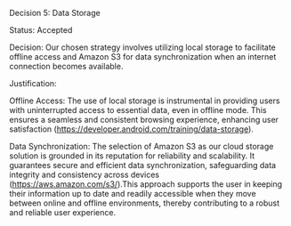Decision 5: Data Storage 

Status: Accepted 

Decision: Our chosen strategy involves utilizing local storage to facilitate offline access and Amazon S3 for data synchronization when an internet connection becomes available. 

Justification: 

Offline Access: The use of local storage is instrumental in providing users with uninterrupted access to essential data, even in offline mode. This ensures a seamless and consistent browsing experience, enhancing user satisfaction (https://developer.android.com/training/data-storage). 

Data Synchronization: The selection of Amazon S3 as our cloud storage solution is grounded in its reputation for reliability and scalability. It guarantees secure and efficient data synchronization, safeguarding data integrity and consistency across devices (https://aws.amazon.com/s3/).This approach supports the user in keeping their information up to date and readily accessible when they move between online and offline environments, thereby contributing to a robust and reliable user experience. 